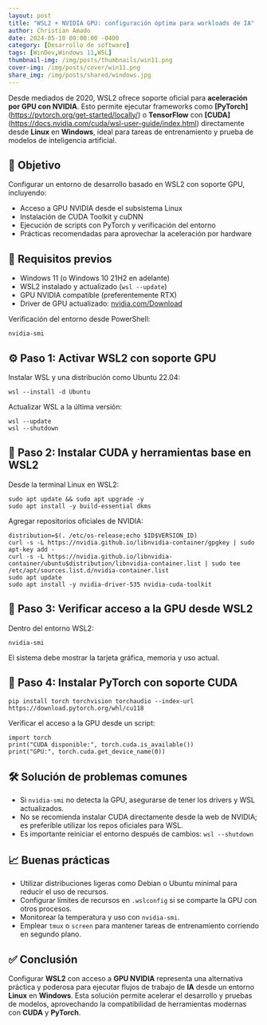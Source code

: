 ```yaml
---
layout: post
title: "WSL2 + NVIDIA GPU: configuración óptima para workloads de IA"
author: Christian Amado
date: 2024-05-10 00:00:00 -0400
category: [Desarrollo de software]
tags: [WinDev,Windows 11,WSL]
thumbnail-img: /img/posts/thumbnails/win11.png
cover-img: /img/posts/cover/win11.png
share_img: /img/posts/shared/windows.jpg
---
```


Desde mediados de 2020, WSL2 ofrece soporte oficial para **aceleración por GPU con NVIDIA**. Esto permite ejecutar frameworks como **[PyTorch]**(https://pytorch.org/get-started/locally/) o **TensorFlow** con **[CUDA]**(https://docs.nvidia.com/cuda/wsl-user-guide/index.html) directamente desde **Linux** en **Windows**, ideal para tareas de entrenamiento y prueba de modelos de inteligencia artificial.

<!--more-->

## 🎯 Objetivo

Configurar un entorno de desarrollo basado en WSL2 con soporte GPU, incluyendo:
- Acceso a GPU NVIDIA desde el subsistema Linux
- Instalación de CUDA Toolkit y cuDNN
- Ejecución de scripts con PyTorch y verificación del entorno
- Prácticas recomendadas para aprovechar la aceleración por hardware

## 🧰 Requisitos previos

- Windows 11 (o Windows 10 21H2 en adelante)
- WSL2 instalado y actualizado (`wsl --update`)
- GPU NVIDIA compatible (preferentemente RTX)
- Driver de GPU actualizado: [nvidia.com/Download](https://www.nvidia.com/Download/index.aspx)

Verificación del entorno desde PowerShell:

```
nvidia-smi
```

## ⚙️ Paso 1: Activar WSL2 con soporte GPU

Instalar WSL y una distribución como Ubuntu 22.04:

```
wsl --install -d Ubuntu
```

Actualizar WSL a la última versión:

```
wsl --update
wsl --shutdown
```

## 🚀 Paso 2: Instalar CUDA y herramientas base en WSL2

Desde la terminal Linux en WSL2:

```
sudo apt update && sudo apt upgrade -y
sudo apt install -y build-essential dkms
```

Agregar repositorios oficiales de NVIDIA:

```
distribution=$(. /etc/os-release;echo $ID$VERSION_ID)
curl -s -L https://nvidia.github.io/libnvidia-container/gpgkey | sudo apt-key add -
curl -s -L https://nvidia.github.io/libnvidia-container/ubuntu$distribution/libnvidia-container.list | sudo tee /etc/apt/sources.list.d/nvidia-container.list
sudo apt update
sudo apt install -y nvidia-driver-535 nvidia-cuda-toolkit
```

## 🧪 Paso 3: Verificar acceso a la GPU desde WSL2

Dentro del entorno WSL2:

```
nvidia-smi
```

El sistema debe mostrar la tarjeta gráfica, memoria y uso actual.

## 🧠 Paso 4: Instalar PyTorch con soporte CUDA

```
pip install torch torchvision torchaudio --index-url https://download.pytorch.org/whl/cu118
```

Verificar el acceso a la GPU desde un script:

```
import torch
print("CUDA disponible:", torch.cuda.is_available())
print("GPU:", torch.cuda.get_device_name(0))
```

## 🛠️ Solución de problemas comunes

- Si `nvidia-smi` no detecta la GPU, asegurarse de tener los drivers y WSL actualizados.
- No se recomienda instalar CUDA directamente desde la web de NVIDIA; es preferible utilizar los repos oficiales para WSL.
- Es importante reiniciar el entorno después de cambios: `wsl --shutdown`

## 📈 Buenas prácticas

- Utilizar distribuciones ligeras como Debian o Ubuntu minimal para reducir el uso de recursos.
- Configurar límites de recursos en `.wslconfig` si se comparte la GPU con otros procesos.
- Monitorear la temperatura y uso con `nvidia-smi`.
- Emplear `tmux` o `screen` para mantener tareas de entrenamiento corriendo en segundo plano.

## ✅ Conclusión

Configurar **WSL2** con acceso a **GPU NVIDIA** representa una alternativa práctica y poderosa para ejecutar flujos de trabajo de **IA** desde un entorno **Linux** en **Windows**. Esta solución permite acelerar el desarrollo y pruebas de modelos, aprovechando la compatibilidad de herramientas modernas con **CUDA** y **PyTorch**.